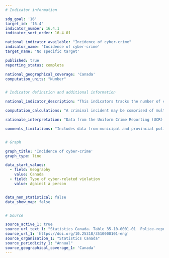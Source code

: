 ```yaml
---
# Indicator information

sdg_goal: '16'
target_id: '16.4'
indicator_number: 16.4.1
indicator_sort_order: 16-4-01

national_indicator_available: "Incidence of cyber-crime"
indicator_name: 'Incidence of cyber-crime'
target_name: 'No specific target'

published: true
reporting_status: complete

national_geographical_coverage: 'Canada'
computation_units: "Number"


# Indicator definition and additional information

national_indicator_description: "This indicators tracks the number of cyber-related violations"

computation_calculations: "A criminal incident may be comprised of multiple violations of the law. For the analysis of cyber-related violations, one distinct violation within the incident was identified as the 'cybercrime violation'. The cybercrime violation represents the specific criminal violation within an incident in which a computer or the internet was the target of the crime, or the instrument used to commit the crime. For the majority of incidents, the cybercrime violation and the most serious violation were the same."

rationale_interpretation: "Data from the Uniform Crime Reporting (UCR) Survey provide key information for crime analysis, resource planning and program development for the policing community. Municipal and provincial governments use the data to aid decisions about the distribution of police resources, definitions of provincial standards and for comparisons with other departments and provinces or territories. To the federal government, the UCR survey provides information for policy and legislative development, evaluation of new legislative initiatives, and international comparisons. To the public, the UCR survey offers information on the nature and extent of police-reported crime and crime trends in Canada. As well, media, academics and researchers use these data to examine specific issues about crime."

comments_limitations: "Includes data from municipal and provincial police services as well as the Royal Canadian Mounted Police (RCMP) covering 99.7% of the Canadian population. Calgary Police Service cybercrime data for 2017, 2018 and 2019 are suspected cybercrimes only and should be interpreted with caution."


# Graph

graph_title: 'Incidence of cyber-crime'
graph_type: line

data_start_values:
  - field: Geography
    value: Canada
  - field: Type of cyber-related violation
    value: Against a person


data_non_statistical: false
data_show_map: false


# Source

source_active_1: true
source_url_text_1: "Statistics Canada. Table 35-10-0001-01  Police-reported cybercrime, by cyber-related violation, Canada (selected police services)"
source_url_1: 'https://doi.org/10.25318/3510000101-eng'
source_organisation_1: "Statistics Canada"
source_periodicity_1: "Annual"
source_geographical_coverage_1: 'Canada'
---
```

